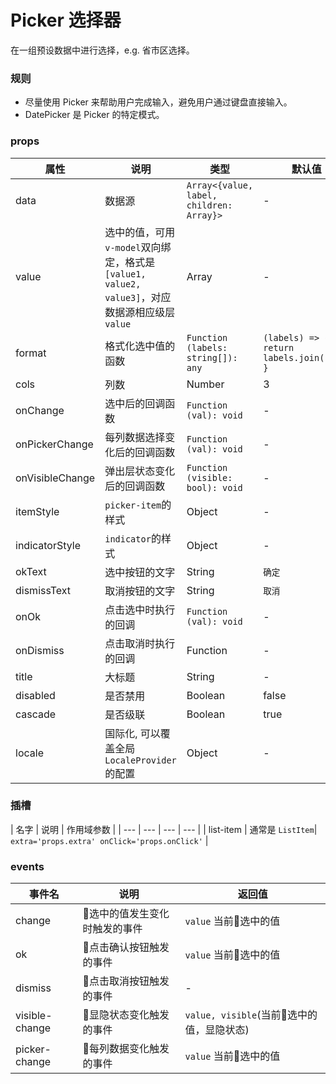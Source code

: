 # Picker 选择器

在一组预设数据中进行选择，e.g. 省市区选择。

### 规则

- 尽量使用 Picker 来帮助用户完成输入，避免用户通过键盘直接输入。
- DatePicker 是 Picker 的特定模式。


### props

| 属性 | 说明 | 类型 | 默认值 |
| --- | --- | --- | --- |
| data | 数据源 | `Array<{value, label, children: Array}>` | - |
| value | 选中的值，可用`v-model`双向绑定，格式是`[value1, value2, value3]`，对应数据源相应级层`value` | Array | - |
| format | 格式化选中值的函数 | `Function (labels: string[]): any` | `(labels) => { return labels.join(','); }` |
| cols | 列数 | Number | 3 |
| onChange | 选中后的回调函数 | `Function (val): void` | - |
| onPickerChange | 每列数据选择变化后的回调函数 | `Function (val): void` | - |
| onVisibleChange | 弹出层状态变化后的回调函数 | `Function (visible: bool): void` | - |
| itemStyle | `picker-item`的样式 | Object | - |
| indicatorStyle | `indicator`的样式 | Object | - |
| okText | 选中按钮的文字 | String | `确定` |
| dismissText | 取消按钮的文字 | String | `取消` |
| onOk | 点击选中时执行的回调 | `Function (val): void` | - |
| onDismiss | 点击取消时执行的回调 | Function | - |
| title | 大标题 | String | - |
| disabled | 是否禁用 | Boolean | false |
| cascade | 是否级联 | Boolean | true |
| locale | 国际化, 可以覆盖全局`LocaleProvider`的配置	 | Object | - |

### 插槽

| 名字 | 说明 | 作用域参数 |
| --- | --- | --- | --- |
| list-item | 通常是 `ListItem`| `extra='props.extra' onClick='props.onClick'` |

### events
| 事件名 | 说明 | 返回值 |
| --- | --- | --- |
| change | 选中的值发生变化时触发的事件 | `value` 当前选中的值 |
| ok | 点击确认按钮触发的事件 | `value` 当前选中的值 |
| dismiss | 点击取消按钮触发的事件 | - |
| visible-change | 显隐状态变化触发的事件 | `value, visible`(当前选中的值，显隐状态) |
| picker-change | 每列数据变化触发的事件 | `value` 当前选中的值 |
